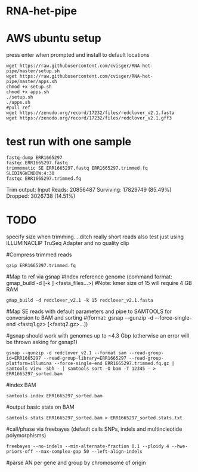 # RNA-het-pipe

# AWS ubuntu setup

press enter when prompted and install to default locations
```
wget https://raw.githubusercontent.com/cvisger/RNA-het-pipe/master/setup.sh
wget https://raw.githubusercontent.com/cvisger/RNA-het-pipe/master/apps.sh
chmod +x setup.sh
chmod +x apps.sh
./setup.sh
./apps.sh
#pull ref
wget https://zenodo.org/record/17232/files/redclover_v2.1.fasta
wget https://zenodo.org/record/17232/files/redclover_v2.1.gff3
```

# test run with one sample

```
fastq-dump ERR1665297
fastqc ERR1665297.fastq
trimmomatic SE ERR1665297.fastq ERR1665297.trimmed.fq SLIDINGWINDOW:4:30
fastqc ERR1665297.trimmed.fq
```
Trim output: Input Reads: 20856487 Surviving: 17829749 (85.49%) Dropped: 3026738 (14.51%)

# TODO
specify size when trimming....ditch really short reads also test just using ILLUMINACLIP TruSeq Adapter and no quality clip

#Compress trimmed reads
```
gzip ERR1665297.trimmed.fq
```

#Map to ref via gsnap
#Index reference genome (command format:  gmap_build -d <genome> [-k <kmer size>] <fasta_files...>)
#Note: kmer size of 15 will require 4 GB RAM
```
gmap_build -d redclover_v2.1 -k 15 redclover_v2.1.fasta
```

#Map SE reads with default parameters and pipe to SAMTOOLS for conversion to BAM and sorting 
#(format: gsnap --gunzip -d <genome> --force-single-end <fastq1.gz> [<fastq2.gz>...])

#gsnap should work with genomes up to ~4.3 Gbp (otherwise an error will be thrown asking for gsnap1)
```
gsnap --gunzip -d redclover_v2.1 --format sam --read-group-id=ERR1665297 --read-group-library=ERR1665297 --read-group-platform=illumina --force-single-end ERR1665297.trimmed.fq.gz | samtools view -Sbh - | samtools sort -O bam -T 12345 - > ERR1665297_sorted.bam
```

#index BAM
```
samtools index ERR1665297_sorted.bam
```

#output basic stats on BAM
```
samtools stats ERR1665297_sorted.bam > ERR1665297_sorted.stats.txt
```


#call/phase via freebayes (default calls SNPs, indels and multincleotide polymorphisms)
```
freebayes --no-indels --min-alternate-fraction 0.1 --ploidy 4 --hwe-priors-off --max-complex-gap 50 --left-align-indels 
```

#parse AN per gene and group by chromosome of origin



